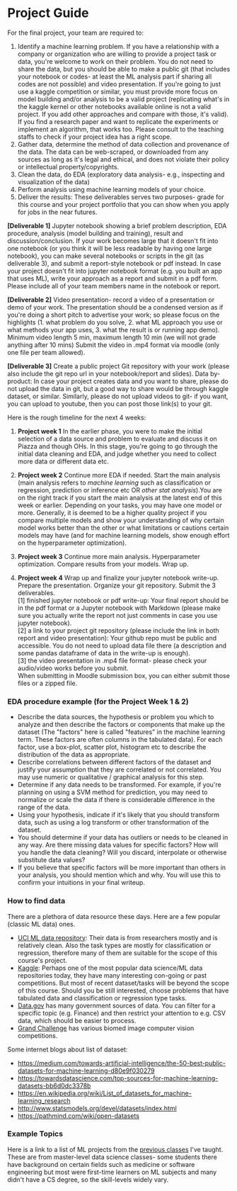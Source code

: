 # Project Guide

For the final project, your team are required to:    

1. Identify a machine learning problem.
If you have a relationship with a company or organization who are willing to provide a project task or data, you're welcome to work on their problem. You do not need to share the data, but you should be able to make a public git (that includes your notebook or codes- at least the ML analysis part if sharing all codes are not possible) and video presentation.
If you're going to just use a kaggle competition or similar, you must provide more focus on model building and/or analysis to be a valid project (replicating what's in the kaggle kernel or other notebooks available online is not a valid project. If you add other approaches and compare with those, it's valid). If you find a research paper and want to replicate the experiments or implement an algorithm, that works too. Please consult to the teaching staffs to check if your project idea has a right scope.
2. Gather data, determine the method of data collection and provenance of the data. The data can be web-scraped, or downloaded from any sources as long as it's legal and ethical, and does not violate their policy or intellectual property/copyrights.
3. Clean the data, do EDA (exploratory data analysis- e.g., inspecting and visualization of the data)
4. Perform analysis using machine learning models of your choice.
5. Deliver the results: These deliverables serves two purposes- grade for this course and your project portfolio that you can show when you apply for jobs in the near futures.

**[Deliverable 1]** Jupyter notebook showing a brief problem description, EDA procedure, analysis (model building and training), result and discussion/conclusion. If your work becomes large that it doesn't fit into one notebook (or you think it will be less readable by having one large notebook), you can make several notebooks or scripts in the git (as deliverable 3), and submit a report-style notebook or pdf instead.
In case your project doesn't fit into jupyter notebook format (e.g. you built an app that uses ML), write your approach as a report and submit in a pdf form. Please include all of your team members name in the notebook or report.   

**[Deliverable 2]** Video presentation- record a video of a presentation or demo of your work. The presentation should be a condensed version as if you're doing a short pitch to advertise your work; so please focus on the highlights (1. what problem do you solve, 2. what ML approach you use or what methods your app uses, 3. what the result is or running app demo). Minimum video length 5 min, maximum length 10 min (we will not grade anything after 10 mins) Submit the video in .mp4 format via moodle (only one file per team allowed).

**[Deliverable 3]** Create a public project Git repository with your work (please also include the git repo url in your notebook/report and slides). Data by-product: In case your project creates data and you want to share, please do not upload the data in git, but a good way to share would be through kaggle dataset, or similar. Similarly, please do not upload videos to git- if you want, you can upload to youtube, then you can post those link(s) to your git.

Here is the rough timeline for the next 4 weeks:         

1. **Project week 1** In the earlier phase, you were to make the initial selection of a data source and problem to evaluate and discuss it on Piazza and though OHs. In this stage, you're going to go through the initial data cleaning and EDA, and judge whether you need to collect more data or different data etc.   

2. **Project week 2** Continue more EDA if needed. Start the main analysis (main analysis refers to *machine learning* such as classification or regression, prediction or inference etc OR *other stat analysis*).You are on the right track if you start the main analysis at the latest end of this week or earlier. Depending on your tasks, you may have one model or more. Generally, it is deemed to be a higher quality project if you compare multiple models and show your understanding of why certain model works better than the other or what limitations or cautions certain models may have (and for machine learning models, show enough effort on the hyperparameter optimization).

3. **Project week 3** Continue more main analysis. Hyperparameter optimization. Compare results from your models. Wrap up.

4. **Project week 4** Wrap up and finalize your jupyter notebook write-up. Prepare the presentation. Organize your git repository. Submit the 3 deliverables.      
[1] finished jupyter notebook or pdf write-up: Your final report should be in the pdf format or a Jupyter notebook with Markdown (please make sure you actually write the report not just comments in case you use jupyter notebook).      
[2] a link to your project git repository (please include the link in both report and video presentation): Your github repo must be public and accessible. You do not need to upload data file there (a description and some pandas dataframe of data in the write-up is enough).     
[3] the video presentation in .mp4 file format- please check your audio/video works before you submit.     
When submitting in Moodle submission box, you can either submit those files or a zipped file.

### EDA procedure example (for the Project Week 1 & 2)
- Describe the data sources, the hypothesis or problem you which to analyze and then describe the factors or components that make up the dataset (The "factors" here is called "features" in the machine learning term. These factors are often columns in the tabulated data). For each factor, use a box-plot, scatter plot, histogram etc to describe the distribution of the data as appropriate.
- Describe correlations between different factors of the dataset and justify your assumption that they are correlated or not correlated. You may use numeric or qualitative / graphical analysis for this step.
- Determine if any data needs to be transformed. For example, if you're planning on using a SVM method for prediction, you may need to normalize or scale the data if there is considerable difference in the range of the data.
- Using your hypothesis, indicate if it's likely that you should transform data, such as using a log transform or other transformation of the dataset.
- You should determine if your data has outliers or needs to be cleaned in any way. Are there missing data values for specific factors? How will you handle the data cleaning? Will you discard, interpolate or otherwise substitute data values?
- If you believe that specific factors will be more important than others in your analysis, you should mention which and why. You will use this to confirm your intuitions in your final writeup.

### How to find data
There are a plethora of data resource these days. Here are a few popular (classic ML data) ones.     
- [UCI ML data repository](https://archive.ics.uci.edu/ml/datasets.php): Their data is from researchers mostly and is relatively clean. Also the task types are mostly for classification or regression, therefore many of them are suitable for the scope of this course's project.     
- [Kaggle](https://www.kaggle.com/): Perhaps one of the most popular data science/ML data repositories today, they have many interesting con-going or past competitions. But most of recent dataset/tasks will be beyond the scope of this course. Should you be still interested, choose problems that have tabulated data and classification or regression type tasks.     
- [Data.gov](https://www.data.gov/) has many government sources of data. You can filter for a specific topic (e.g. Finance) and then restrict your attention to e.g. CSV data, which should be easier to process.
- [Grand Challenge](https://grand-challenge.org/) has various biomed image computer vision competitions.

Some internet blogs about list of dataset:     
- https://medium.com/towards-artificial-intelligence/the-50-best-public-datasets-for-machine-learning-d80e9f030279
- https://towardsdatascience.com/top-sources-for-machine-learning-datasets-bb6d0dc3378b
- https://en.wikipedia.org/wiki/List_of_datasets_for_machine-learning_research
- http://www.statsmodels.org/devel/datasets/index.html
- https://pathmind.com/wiki/open-datasets

### Example Topics
Here is a link to a list of ML projects from the [previous classes](https://docs.google.com/spreadsheets/d/1RG2TrTRbjli5ySZF5E1WRqA0r_o4uETKx_lPhaIN3cU/edit?usp=sharing) I've taught. These are from master-level data science classes- some students there have background on certain fields such as medicine or software engineering but most were first-time learners on ML subjects and many didn't have a CS degree, so the skill-levels widely vary.
